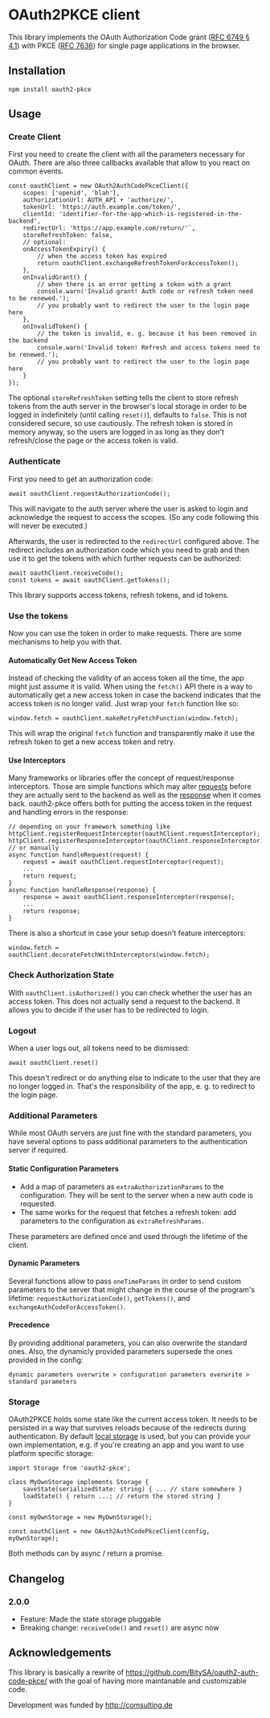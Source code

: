 # OAuth2PKCE client

This library implements the OAuth Authorization Code
grant ([RFC 6749 § 4.1][]) with PKCE ([RFC 7636][]) for single page applications in the browser.

[RFC 6749 § 4.1]: https://tools.ietf.org/html/rfc6749#section-4.1
[RFC 7636]: https://tools.ietf.org/html/rfc7636

## Installation

`npm install oauth2-pkce`

## Usage

### Create Client

First you need to create the client with all the parameters necessary for OAuth. There are also three callbacks available that allow to you react on common events.

```
const oauthClient = new OAuth2AuthCodePkceClient({
    scopes: ['openid', 'blah'],
    authorizationUrl: AUTH_API + 'authorize/',
    tokenUrl: 'https://auth.example.com/token/',
    clientId: 'identifier-for-the-app-which-is-registered-in-the-backend',
    redirectUrl: 'https://app.example.com/return/'`,
    storeRefreshToken: false,
    // optional:
    onAccessTokenExpiry() {
        // when the access token has expired
        return oauthClient.exchangeRefreshTokenForAccessToken();
    },
    onInvalidGrant() {
        // when there is an error getting a token with a grant
        console.warn('Invalid grant! Auth code or refresh token need to be renewed.');
        // you probably want to redirect the user to the login page here
    },
    onInvalidToken() {
        // the token is invalid, e. g. because it has been removed in the backend
        console.warn('Invalid token! Refresh and access tokens need to be renewed.');
        // you probably want to redirect the user to the login page here
    }
});
```

The optional `storeRefreshToken` setting tells the client to store refresh tokens from the auth server in the browser's local storage in order to be logged in indefinitely (until calling `reset()`), defaults to `false`. This is not considered secure, so use cautiously. The refresh token is stored in memory anyway, so the users are logged in as long as they don't refresh/close the page or the access token is valid.

### Authenticate

First you need to get an authorization code:

```
await oauthClient.requestAuthorizationCode();
```

This will navigate to the auth server where the user is asked to login and acknowledge the request to access the scopes. (So any code following this will never be executed.)

Afterwards, the user is redirected to the `redirectUrl` configured above. The redirect includes an authorization code which you need to grab and then use it to get the tokens with which further requests can be authorized:

```
await oauthClient.receiveCode();
const tokens = await oauthClient.getTokens();
```

This library supports access tokens, refresh tokens, and id tokens.

### Use the tokens

Now you can use the token in order to make requests. There are some mechanisms to help you with that.

#### Automatically Get New Access Token

Instead of checking the validity of an access token all the time, the app might just assume it is valid. When using the `fetch()` API there is a way to automatically get a new access token in case the backend indicates that the access token is no longer valid. Just wrap your `fetch` function like so:

```
window.fetch = oauthClient.makeRetryFetchFunction(window.fetch);
```

This will wrap the original `fetch` function and transparently make it use the refresh token to get a new access token and retry.

#### Use Interceptors

Many frameworks or libraries offer the concept of request/response interceptors. Those are simple functions which may alter [requests](https://developer.mozilla.org/en-US/docs/Web/API/Request) before they are actually sent to the backend as well as the [response](https://developer.mozilla.org/en-US/docs/Web/API/Response) when it comes back. oauth2-pkce offers both for putting the access token in the request and handling errors in the response:

```
// depending on your framework something like
httpClient.registerRequestInterceptor(oauthClient.requestInterceptor);
httpClient.registerResponseInterceptor(oauthClient.responseInterceptor);
// or manually
async function handleRequest(request) {
    request = await oauthClient.requestInterceptor(request);
    ...
    return request;
}
async function handleResponse(response) {
    response = await oauthClient.responseInterceptor(response);
    ...
    return response;
}
```

There is also a shortcut in case your setup doesn't feature interceptors:

```
window.fetch = oauthClient.decorateFetchWithInterceptors(window.fetch);
```

### Check Authorization State

With `oauthClient.isAuthorized()` you can check whether the user has an access token. This does not actually send a request to the backend. It allows you to decide if the user has to be redirected to login.

### Logout

When a user logs out, all tokens need to be dismissed:

```
await oauthClient.reset()
```

This doesn't redirect or do anything else to indicate to the user that they are no longer logged in. That's the responsibility of the app, e. g. to redirect to the login page.

### Additional Parameters

While most OAuth servers are just fine with the standard parameters, you have several options to pass additional parameters to the authentication server if required.

#### Static Configuration Parameters
* Add a map of parameters as `extraAuthorizationParams` to the configuration. They will be sent to the server when a new auth code is requested.
* The same works for the request that fetches a refresh token: add parameters to the configuration as `extraRefreshParams`.

These parameters are defined once and used through the lifetime of the client.

#### Dynamic Parameters
Several functions allow to pass `oneTimeParams` in order to send custom parameters to the server that might change in the course of the program's lifetime: `requestAuthorizationCode()`, `getTokens()`, and `exchangeAuthCodeForAccessToken()`.

#### Precedence
By providing additional parameters, you can also overwrite the standard ones. Also, the dynamicly provided parameters supersede the ones provided in the config:

    dynamic parameters overwrite > configuration parameters overwrite > standard parameters

### Storage

OAuth2PKCE holds some state like the current access token. It needs to be persisted in a way that survives reloads because of the redirects during authentication. By default [local storage](https://developer.mozilla.org/en-US/docs/Web/API/Window/localStorage) is used, but you can provide your own implementation, e.g. if you're creating an app and you want to use platform specific storage:

```
import Storage from 'oauth2-pkce';

class MyOwnStorage implements Storage {
    saveState(serializedState: string) { ... // store somewhere }
    loadState() { return ...; // return the stored string }
}

const myOwnStorage = new MyOwnStorage();

const oauthClient = new OAuth2AuthCodePkceClient(config, myOwnStorage);
```

Both methods can by async / return a promise.

## Changelog

### 2.0.0
* Feature: Made the state storage pluggable
* Breaking change: `receiveCode()` and `reset()` are async now

## Acknowledgements

This library is basically a rewrite of https://github.com/BitySA/oauth2-auth-code-pkce/ with the goal of having more maintanable and customizable code.

Development was funded by http://comsulting.de
